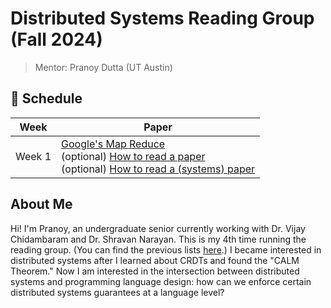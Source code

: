 # Distributed Systems Reading Group (Fall 2024)
> Mentor: Pranoy Dutta (UT Austin)

## 📅 Schedule
| Week | Paper |
|------|-------|
| Week 1 | [Google's Map Reduce](https://static.googleusercontent.com/media/research.google.com/en//archive/mapreduce-osdi04.pdf) <br> (optional) [How to read a paper](http://ccr.sigcomm.org/online/files/p83-keshavA.pdf) <br> (optional) [How to read a (systems) paper](https://sosp19.rcs.uwaterloo.ca/diversity/slides/rebecca.pdf) |


## About Me
Hi! I'm Pranoy, an undergraduate senior currently working with Dr. Vijay Chidambaram and Dr. Shravan Narayan. This is my 4th time running the reading group. (You can find the previous lists [here](https://github.com/prydt/dist-sys-reading-group/blob/main/previous-groups.md).) I became interested in distributed systems after I learned about CRDTs and found the "CALM Theorem." Now I am interested in the intersection between distributed systems and programming language design: how can we enforce certain distributed systems guarantees at a language level? 
